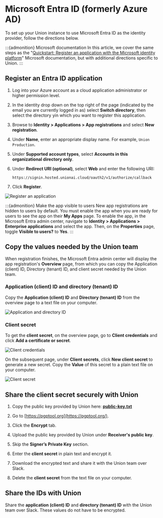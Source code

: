 # Microsoft Entra ID (formerly Azure AD)

To set up your Union instance to use Microsoft Entra ID as the identity provider, follow the directions below.

:::{admonition} Microsoft documentation
In this article, we cover the same steps as the "[Quickstart: Register an application with the Microsoft identity platform](https://learn.microsoft.com/en-us/entra/identity-platform/quickstart-register-app.md#register-an-application)" Microsoft documentation, but with additional directions specific to Union.
:::

## Register an Entra ID application

1. Log into your Azure account as a cloud application administrator or higher permission level.

1. In the identity drop down on the top right of the page (indicated by the email you are currently logged in as) select **Switch directory**, then select the directory yin which you want to register this application.

1. Browse to **Identity > Applications > App registrations** and select **New registration**.

1. Under **Name**, enter an appropriate display name. For example, `Union Production`.

1. Under **Supported account types**, select **Accounts in this organizational directory only**.

1. Under **Redirect URI (optional)**, select **Web** and enter the following URI:

    `https://signin.hosted.unionai.cloud/oauth2/v1/authorize/callback`

1. Click **Register**.

![Register an application](/_static/images/entra-id-register.png)

:::{admonition} Make the app visible to users
New app registrations are hidden to users by default. You must enable the app when you are ready for users to see the app on their **My Apps** page.
To enable the app, in the Microsoft Entra admin center, navigate to **Identity > Applications > Enterprise applications** and select the app.
Then, on the **Properties** page, toggle **Visible to users?** to **Yes**.
:::

## Copy the values needed by the Union team

When registration finishes, the Microsoft Entra admin center will display the app registration's **Overview** page, from which you can copy the Application (client) ID, Directory (tenant) ID, and client secret needed by the Union team.

### Application (client) ID and directory (tenant) ID

Copy the **Application (client) ID** and **Directory (tenant) ID** from the overview page to a text file on your computer.

![Application and directory ID](/_static/images/entra-id-application-and-directory-id.png)

### Client secret

To get the **client secret**, on the overview page, go to **Client credentials** and click **Add a certificate or secret**.

![Client credentials](/_static/images/entra-id-client-credentials.png)

On the subsequent page, under **Client secrets**, click **New client secret** to generate a new secret.
Copy the **Value** of this secret to a plain text file on your computer.

![Client secret](/_static/images/entra-id-client-secret.png)

## Share the client secret securely with Union

1. Copy the public key provided by Union here: [**public-key.txt**](/_static/public/public-key.txt)

1. Go to [https://pgptool.org](https://pgptool.org/).

1. Click the **Encrypt** tab.

1. Upload the public key provided by Union under **Receiver's public key**.

1. Skip the **Signer’s Private Key** section.

1. Enter the **client secret** in plain text and encrypt it.

1. Download the encrypted text and share it with the Union team over Slack.

1. Delete the **client secret** from the text file on your computer.

## Share the IDs with Union

Share the **application (client) ID** and **directory (tenant) ID** with the Union team over Slack.
These values do not have to be encrypted.
